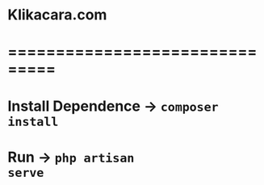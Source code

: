 # Klikacara.com

# ===============================
# Install Dependence -> <code>composer install</code>
# Run -> <code>php artisan serve</code>